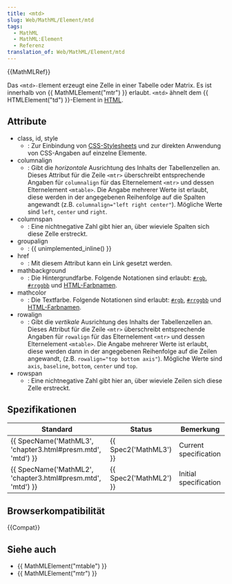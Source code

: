 ```yaml
---
title: <mtd>
slug: Web/MathML/Element/mtd
tags:
  - MathML
  - MathML:Element
  - Referenz
translation_of: Web/MathML/Element/mtd
---
```

{{MathMLRef}}

Das `<mtd>-E`lement erzeugt eine Zelle in einer Tabelle oder Matrix. Es ist innerhalb von {{ MathMLElement("mtr") }} erlaubt. `<mtd>` ähnelt dem {{ HTMLElement("td") }}-Element in [HTML](/de/docs/HTML).

## Attribute

- class, id, style
  - : Zur Einbindung von [CSS-Stylesheets](/de/docs/Web/CSS) und zur direkten Anwendung von CSS-Angaben auf einzelne Elemente.
- columnalign
  - : Gibt die _horizontale_ Ausrichtung des Inhalts der Tabellenzellen an. Dieses Attribut für die Zeile `<mtr>` überschreibt entsprechende Angaben für `columnalign` für das Elternelement `<mtr>` und dessen Elternelement `<mtable>`. Die Angabe mehrerer Werte ist erlaubt, diese werden in der angegebenen Reihenfolge auf die Spalten angewandt (z.B. `columnalign="left right center"`). Mögliche Werte sind `left`, `center` und `right`.
- columnspan
  - : Eine nichtnegative Zahl gibt hier an, über wieviele Spalten sich diese Zelle erstreckt.
- groupalign
  - : {{ unimplemented_inline() }}
- href
  - : Mit diesem Attribut kann ein Link gesetzt werden.
- mathbackground
  - : Die Hintergrundfarbe. Folgende Notationen sind erlaubt: [`#rgb`](https://developer.mozilla.org/de/docs/Web/CSS/Farben#rgb%28%29), [`#rrggbb`](https://developer.mozilla.org/de/docs/Web/CSS/Farben#rgb%28%29) und [HTML-Farbnamen](/de/docs/Web/CSS/Farben#Werte).
- mathcolor
  - : Die Textfarbe. Folgende Notationen sind erlaubt: [`#rgb`](https://developer.mozilla.org/de/docs/Web/CSS/Farben#rgb%28%29), [`#rrggbb`](https://developer.mozilla.org/de/docs/Web/CSS/Farben#rgb%28%29) und [HTML-Farbnamen](/de/docs/Web/CSS/Farben#Werte).
- rowalign
  - : Gibt die _vertikale_ Ausrichtung des Inhalts der Tabellenzellen an. Dieses Attribut für die Zeile `<mtr>` überschreibt entsprechende Angaben für `rowalign` für das Elternelement `<mtr>` und dessen Elternelement `<mtable>`. Die Angabe mehrerer Werte ist erlaubt, diese werden dann in der angegebenen Reihenfolge auf die Zeilen angewandt, (z.B. `rowalign="top bottom axis"`). Mögliche Werte sind `axis`, `baseline`, `bottom`, `center` und `top`.
- rowspan
  - : Eine nichtnegative Zahl gibt hier an, über wieviele Zeilen sich diese Zelle erstreckt.

## Spezifikationen

| Standard                                                                         | Status                       | Bemerkung             |
| -------------------------------------------------------------------------------- | ---------------------------- | --------------------- |
| {{ SpecName('MathML3', 'chapter3.html#presm.mtd', 'mtd') }} | {{ Spec2('MathML3') }} | Current specification |
| {{ SpecName('MathML2', 'chapter3.html#presm.mtd', 'mtd') }} | {{ Spec2('MathML2') }} | Initial specification |

## Browserkompatibilität

{{Compat}}

## Siehe auch

- {{ MathMLElement("mtable") }}
- {{ MathMLElement("mtr") }}
